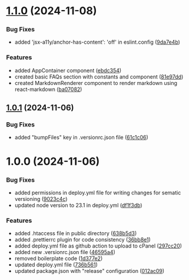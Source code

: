 # [1.1.0](https://github.com/onlygood-tech-lead/valuechain-subdomain-reactjs/compare/v1.0.1...v1.1.0) (2024-11-08)


### Bug Fixes

* added 'jsx-a11y/anchor-has-content': 'off' in eslint.config ([9da7e4b](https://github.com/onlygood-tech-lead/valuechain-subdomain-reactjs/commit/9da7e4b5b782245ab7bd26bf7c3a7f8b578f03f1))


### Features

* added AppContainer component ([ebdc354](https://github.com/onlygood-tech-lead/valuechain-subdomain-reactjs/commit/ebdc35435153ba4ecfc894cdbcf6021cedd94470))
* created basic FAQs section with constants and component ([81e97dd](https://github.com/onlygood-tech-lead/valuechain-subdomain-reactjs/commit/81e97dda983c7bf4344fda50887b670bf44608d7))
* created MarkdownRenderer component to render markdown using react-markdown ([ba07082](https://github.com/onlygood-tech-lead/valuechain-subdomain-reactjs/commit/ba07082e3ca8aaaf6039e6a2865535a48d0d5cc1))

## [1.0.1](https://github.com/onlygood-tech-lead/valuechain-subdomain-reactjs/compare/v1.0.0...v1.0.1) (2024-11-06)


### Bug Fixes

* added "bumpFiles" key in .versionrc.json file ([61c1c06](https://github.com/onlygood-tech-lead/valuechain-subdomain-reactjs/commit/61c1c064cfde0dfad1289c19b742d6afa4d4e796))

# 1.0.0 (2024-11-06)


### Bug Fixes

* added permissions in deploy.yml file for writing changes for sematic versioning ([9023c4c](https://github.com/onlygood-tech-lead/valuechain-subdomain-reactjs/commit/9023c4c5628fbceca83c19c197d69c970725fffe))
* updated node version to 23.1 in deploy.yml ([df1f3db](https://github.com/onlygood-tech-lead/valuechain-subdomain-reactjs/commit/df1f3db098725d6b44b67b0bdacd0682dc9645b0))


### Features

* added .htaccess file in public directory ([638b5d3](https://github.com/onlygood-tech-lead/valuechain-subdomain-reactjs/commit/638b5d3b9f225207a04ce197231c59d8d30cfdba))
* added .prettierrc plugin for code consistency ([36bb8e1](https://github.com/onlygood-tech-lead/valuechain-subdomain-reactjs/commit/36bb8e17f4b133d403958ef4b7dfa7bce6324f5a))
* added deploy.yml file as github action to upload to cPanel ([297cc20](https://github.com/onlygood-tech-lead/valuechain-subdomain-reactjs/commit/297cc208cfffd54abd61f8049de8376af116546f))
* added new .versionrc.json file ([46595a4](https://github.com/onlygood-tech-lead/valuechain-subdomain-reactjs/commit/46595a42c071cd76326a2d82e2f3a344e4dbc0c4))
* removed boilerplate code ([1d377e2](https://github.com/onlygood-tech-lead/valuechain-subdomain-reactjs/commit/1d377e2bad00a24e7d0bc6410fac2f98de693ebf))
* updated deploy.yml file ([736b561](https://github.com/onlygood-tech-lead/valuechain-subdomain-reactjs/commit/736b56142a7586c3d8ae30237f477f278f430774))
* updated package.json with "release" configuration ([012ac09](https://github.com/onlygood-tech-lead/valuechain-subdomain-reactjs/commit/012ac09a8fc3cbd1614eadb167097acfa5156f5a))
